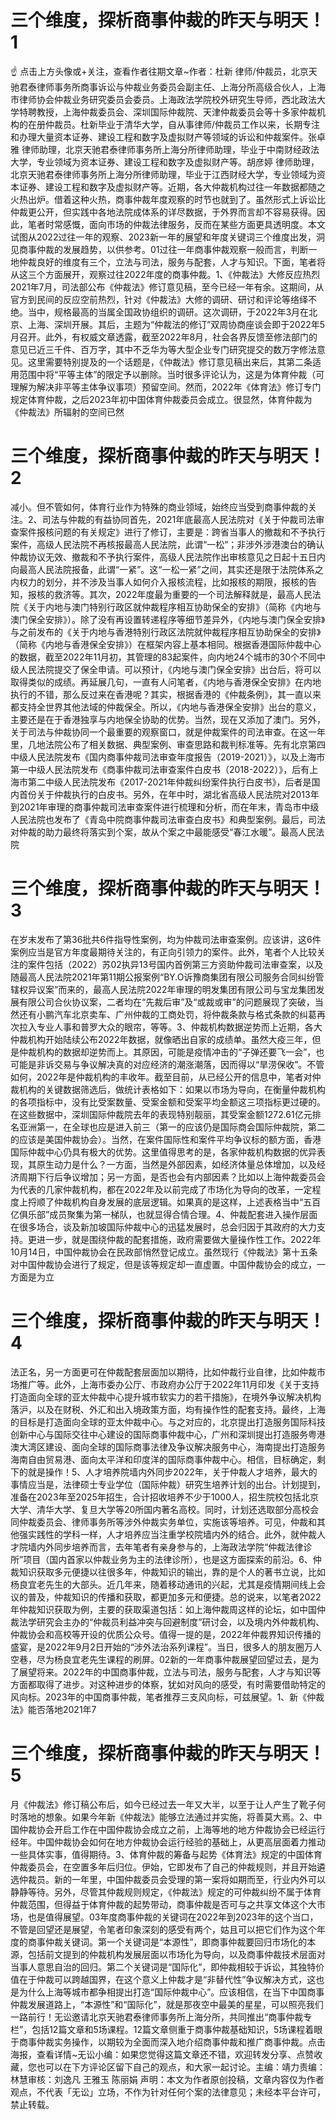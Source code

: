 # 三个维度，探析商事仲裁的昨天与明天！1

☝ 点击上方头像或+关注，查看作者往期文章~作者：杜新 律师/仲裁员，北京天驰君泰律师事务所商事诉讼与仲裁业务委员会副主任、上海分所高级合伙人，上海市律师协会仲裁业务研究委员会委员。上海政法学院校外研究生导师，西北政法大学特聘教授，上海仲裁委员会、深圳国际仲裁院、天津仲裁委员会等十多家仲裁机构的在册仲裁员。杜新毕业于清华大学，自从事律师/仲裁员工作以来，长期专注和办理大量资本证券、建设工程和数字及虚拟财产等领域的诉讼和仲裁案件。张卓雅 律师助理，北京天驰君泰律师事务所上海分所律师助理，毕业于中南财经政法大学，专业领域为资本证券、建设工程和数字及虚拟财产等。胡彦婷 律师助理，北京天驰君泰律师事务所上海分所律师助理，毕业于江西财经大学，专业领域为资本证券、建设工程和数字及虚拟财产等。近期，各大仲裁机构过往一年数据都随之火热出炉。借着这种火热，商事仲裁年度观察的时节也就到了。虽然形式上诉讼比仲裁更公开，但实践中各地法院成体系的详尽数据，于外界而言却不容易获得。因此，笔者时常感慨，面向市场的仲裁法律服务，反而在某些方面更具透明度。本文试图从2022过往一年的观察、2023新一年的展望和年度关键词三个维度出发，洞见商事仲裁的发展趋势，以供参考。01过往一年商事仲裁观察一般而言，判断一地仲裁良好的维度有三个，立法与司法，服务与配套，人才与知识。下面，笔者将从这三个方面展开，观察过往2022年度的商事仲裁。1、《仲裁法》大修反应热烈2021年7月，司法部公布《仲裁法》修订意见稿，至今已经一年有余。这期间，从官方到民间的反应空前热烈，针对《仲裁法》大修的调研、研讨和评论等络绎不绝。当中，规格最高的当属全国政协组织的调研。这次调研，于2022年3月在北京、上海、深圳开展。其后，主题为“仲裁法的修订”双周协商座谈会即于2022年5月召开。此外，有权威文章透露，截至2022年8月，社会各界反馈至修法部门的意见已近三千件、百万字，其中不乏华为等大型企业专门研究提交的数万字修法意见。这里需要特别提及的一个话题是，《仲裁法》修订意见稿出来后，其第二条适用范围中将“平等主体”的限定予以删除。当时很多评论认为，这是为体育仲裁（可理解为解决非平等主体争议事项）预留空间。然而，2022年《体育法》修订专门规定体育仲裁，之后2023年初中国体育仲裁委员会成立。很显然，体育仲裁为《仲裁法》所辐射的空间已然

# 三个维度，探析商事仲裁的昨天与明天！2

减小。但不管如何，体育行业作为特殊的商业领域，始终应当受到商事仲裁的关注。2、司法与仲裁的有益协同首先，2021年底最高人民法院对《关于仲裁司法审查案件报核问题的有关规定》进行了修订，主要是：跨省当事人的撤裁和不予执行案件，高级人民法院不再核报最高人民法院，此谓“一松”；非涉外涉港澳台的确认仲裁协议无效、撤裁和不予执行案件，高级人民法院作出审核意见之日起十五日内向最高人民法院报备，此谓“一紧”。这“一松一紧”之间，其实还是限于法院体系之内权力的划分，并不涉及当事人如何介入报核流程，比如报核的期限，报核的告知，报核的救济等。其次，2022年度最为重要的一个司法解释就是，最高人民法院《关于内地与澳门特别行政区就仲裁程序相互协助保全的安排》（简称《内地与澳门保全安排》）。除了没有再设置转递程序等细节差异外，《内地与澳门保全安排》与之前发布的《关于内地与香港特别行政区法院就仲裁程序相互协助保全的安排》（简称《内地与香港保全安排》）在框架内容上基本相同。根据香港国际仲裁中心的数据，截至2022年11月初，其管理的83起案件，向内地24个城市的30个不同中级人民法院提交了保全申请。可以预计，《内地与澳门保全安排》出台后，将可以取得类似的成绩。再延展几句，一直有人问笔者，《内地与香港保全安排》在内地执行的不错，那么反过来在香港呢？其实，根据香港的《仲裁条例》，其一直以来都支持全世界其他法域的仲裁保全。所以，《内地与香港保全安排》出台的意义，主要还是在于香港独享与内地保全协助的优势。当然，现在又添加了澳门。另外，关于司法与仲裁协同一个最重要的观察窗口，就是仲裁案件的司法审查。在这一年里，几地法院公布了相关数据、典型案例、审查思路和裁判标准等。先有北京第四中级人民法院发布《国内商事仲裁司法审查年度报告（2019-2021）》，以及上海市第一中级人民法院发布《商事仲裁司法审查案件白皮书（2018-2022）》，后有上海市第二中级人民法院发布《2017-2021年仲裁纠纷案件执行白皮书》，后者是国内首份关于仲裁执行的白皮书。另外，在年中时，湖北省高级人民法院对2013年到2021年审理的商事仲裁司法审查案件进行梳理和分析，而在年末，青岛市中级人民法院也发布了《青岛中院商事仲裁司法审查白皮书》和典型案例。最后，司法对仲裁的助力最终将落实到个案，故从个案之中最能感受“春江水暖”。最高人民法院

# 三个维度，探析商事仲裁的昨天与明天！3

在岁末发布了第36批共6件指导性案例，均为仲裁司法审查案例。应该讲，这6件案例应当是官方年度最期待关注的，有正向引领力的案件。此外，笔者个人比较关注的案件包括（2022）苏02执异13号国内首例第三方资助仲裁司法审查案，以及随最高人民法院2021年第11期公报案例“BY.O诉豫商集团有限公司服务合同纠纷管辖权异议案”而来的，最高人民法院2022年审理的明发集团有限公司与宝龙集团发展有限公司合伙协议案，二者均在“先裁后审”及“或裁或审”的问题展现了突破，当然还有小鹏汽车北京卖车、广州仲裁的工商处罚，将仲裁条款与格式条款的纠葛再次拉入专业人事和普罗大众的眼帘，等等。3、仲裁机构数据逆势而上近期，各大仲裁机构开始陆续公布2022年数据，就像晒出自家的成绩单。虽然大疫三年，但是仲裁机构的数据却逆势而上。其原因，可能是疫情冲击的“子弹还要飞一会”，也可能是非诉交易与争议解决真的对应经济的潮涨潮落，因而得以“旱涝保收”。不管如何，2022年是仲裁机构的丰收年。截至目前，从已经公开的信息中，笔者对仲裁机构的关键数据筛选后，做统计表格如下：如果以市场为导向，在衡量仲裁机构的各项指标中，没有比受案数量、受案金额和受案平均金额这三项指标更过硬的。在这些数据中，深圳国际仲裁院去年的表现特别靓丽，其受案金额1272.61亿元排名亚洲第一，在全球也应是进入前三（第一的应该仍是国际商会国际仲裁院，第二的应该是美国仲裁协会）。当然，在案件国际性和案件平均争议标的额方面，香港国际仲裁中心仍具有极大的优势。这里值得思考的是，各家仲裁机构数据的优异表现，其原生动力是什么？一方面，当然是外部因素，如经济体量总体增加，以及经济周期下行后争议增加；另一方面，是否也会有内部因素？比如以上海仲裁委员会为代表的几家仲裁机构，都在2022年及以前完成了市场化为导向的改革，一定程度上捋顺了仲裁机构自身发展的底层逻辑。如果真的是这样，上述表格当中“五百亿俱乐部”成员聚集为第一梯队，也就显得合情合理。4、仲裁配套进入操作层面在很多场合，谈及新加坡国际仲裁中心的迅猛发展时，总会归因于其政府的大力支持。更进一步，就是围绕仲裁的配套措施，政府需要做大量操作性工作。2022年10月14日，中国仲裁协会在民政部悄然登记成立。虽然现行《仲裁法》第十五条对中国仲裁协会进行了规定，但是该等规定却一直虚置。中国仲裁协会的成立，一方面是为立

# 三个维度，探析商事仲裁的昨天与明天！4

法正名，另一方面更可在仲裁配套层面加以期待，比如仲裁行业自律，比如仲裁市场推广等。此外，上海市委办公厅、市政府办公厅于2022年11月印发《关于支持打造面向全球的亚太仲裁中心提升城市软实力的若干措施》，在境外争议解决机构落沪，以及在财税、外汇和出入境政策方面，均有操作性的配套支持。最终，上海的目标是打造面向全球的亚太仲裁中心。与之对应的，北京提出打造服务国际科技创新中心与国际交往中心建设的国际商事仲裁中心，广州和深圳提出打造服务粤港澳大湾区建设、面向全球的国际商事法律及争议解决服务中心，海南提出打造服务海南自由贸易港、面向太平洋和印度洋的国际商事仲裁中心。相信，目标确定，剩下的就是操作！5、人才培养院墙内外同步2022年，关于仲裁人才培养，最大的事情应当是，法律硕士专业学位（国际仲裁）研究生培养计划的出台。计划提到，准备在2023年至2025年招生，合计招收培养不少于1000人，招生院校包括北京大学、清华大学、复旦大学等20所国内著名高校。同时，计划还选取部分高校会同仲裁委员会、律师事务所等涉外仲裁实务单位，实施该等培养。可见，仲裁和其他强实践性的学科一样，人才培养应当注重学校院墙内外的结合。此外，就仲裁人才院墙内外同步培养而言，去年笔者有亲身参与的，上海政法学院“仲裁法律诊所”项目（国内首家以仲裁业务为主的法律诊所），也是这方面探索的前沿。6、仲裁知识获取多元便捷以往很多年，仲裁知识的输出，靠的是个人的著书立说，比如杨良宜老先生的大部头。近几年来，随着移动通讯的兴起，尤其是疫情期间线上会议的普及，仲裁知识的传播和获取，都更加多元和便捷。总的说来，以笔者2022年仲裁知识获取为例，主要的获取渠道包括：如上海仲裁周这样的论坛，如中国仲裁法学研究会主办的“仲裁员利益冲突与回避制度”研讨会，以及境内外仲裁机构、仲裁协会和高校等开设的优质公众号。值得一提的是，2022年仲裁界知识传播的盛宴，是2022年9月2日开始的“涉外法治系列课程”。当日，很多人的朋友圈万人空巷，尽为杨良宜老先生课程的刷屏。02新的一年商事仲裁展望回望过去，是为了展望将来。2022年的中国商事仲裁，立法与司法，服务与配套，人才与知识等方面都取得了进步。对这种进步的体察，犹如对风向的感受，有时需要借助特定的风向标。2023年的中国商事仲裁，笔者推荐三支风向标，可兹展望。1、新《仲裁法》能否落地2021年7

# 三个维度，探析商事仲裁的昨天与明天！5

月《仲裁法》修订稿公布后，如今已经过去一年又大半，以至于让人产生了靴子何时落地的想象。如果今年新《仲裁法》能够立法通过并实施，将善莫大焉。2、中国仲裁协会开启工作在中国仲裁协会成立之前，上海等地的地方仲裁协会已经运行经年。中国仲裁协会如何在地方仲裁协会运行经验的基础上，从更高层面着力推动一些具体实事，值得期待。3、体育仲裁的筹备与起势《体育法》规定的中国体育仲裁委员会，在空置多年后归位。伊始，它即发布了自己的仲裁规则，并且开始遴选仲裁员。新的一年里，中国仲裁委员会受理的第一案将如期而至，行业内外可以静静等待。另外，尽管其仲裁规则规定，《仲裁法》规定的可仲裁纠纷不属于体育仲裁范围，但得益于体育仲裁的起势带动，商事仲裁是否可与之共享文体这个大市场，也是值得展望。03年度商事仲裁的关键词在2022年到2023年的这个当口，不管是回望还是展望，令笔者印象深刻的感受有两个，姑且可以把它们作为这个年度的商事仲裁关键词。第一个关键词是“本源性”，即商事仲裁要回归市场化的本源，包括前文提到的仲裁机构发展层面以市场化为导向，以及商事仲裁技术层面对当事人意思自治的回归。第二个关键词是“国际化”，即仲裁相较于诉讼，其独特价值在于仲裁可以跨越国界，在这个意义上仲裁才是“非替代性”争议解决方式，这也是为什么上海等城市都争相提出打造“国际仲裁中心”。应该相信，在当下中国商事仲裁发展道路上，“本源性”和“国际化”，就是那夜空中最美的星星，可以照亮我们一路前行！无讼邀请北京天驰君泰律师事务所上海分所，共同推出“商事仲裁专栏”，包括12篇文章和5场课程。12篇文章侧重于商事仲裁基础知识，5场课程着眼于商事仲裁实务操作，以期较为全面而深入地介绍商事仲裁和推广商事仲裁。点击海报，查看详情~无讼小编：如果您觉得这篇文章还不错，欢迎转发分享、点赞收藏，您也可以在下方评论区留下自己的观点，和大家一起讨论。主编：靖力责编：林慧审核：刘逸凡 王雅玉 陈丽娟 声明：本文为作者原创投稿，文章内容仅为作者观点，不代表「无讼」立场，不作为针对任何个案的法律意见；未经本平台许可，禁止转载。


